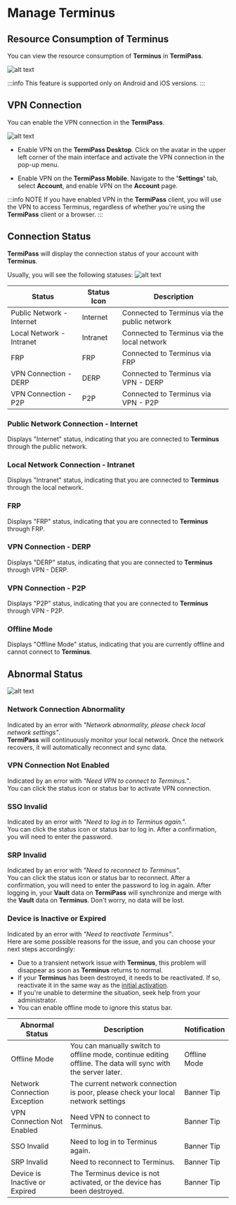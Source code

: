 # Manage Terminus

## Resource Consumption of Terminus

You can view the resource consumption of **Terminus** in **TermiPass**.

![alt text](/images/how-to/termipass/resource.jpg)

:::info
This feature is supported only on Android and iOS versions.
:::

## VPN Connection

You can enable the VPN connection in the **TermiPass**.

![alt text](/images/how-to/termipass/vpn.jpg)

- Enable VPN on the  **TermiPass Desktop**. Click on the avatar in the upper left corner of the main interface and activate the VPN connection in the pop-up menu.

- Enable VPN on the  **TermiPass Mobile**. Navigate to the **'Settings'** tab, select **Account**, and enable VPN on the **Account** page.

:::info NOTE
If you have enabled VPN in the **TermiPass** client, you will use the VPN to access Terminus, regardless of whether you're using the **TermiPass** client or a browser.
:::
## Connection Status

**TermiPass** will display the connection status of your account with **Terminus**.

Usually, you will see the following statuses:
![alt text](/images/how-to/termipass/connection_status.jpg)

| Status                      | Status Icon | Description                                     |
| --------------------------- | ----------- | ----------------------------------------------- |
| Public Network - Internet   | Internet    | Connected to Terminus via the public network    |
| Local Network - Intranet    | Intranet    | Connected to Terminus via the local network  |
| FRP                         | FRP         | Connected to Terminus via FRP                   |
| VPN Connection - DERP       | DERP        | Connected to Terminus via VPN - DERP            |
| VPN Connection - P2P        | P2P         | Connected to Terminus via VPN - P2P             |

### Public Network Connection - Internet

Displays "Internet" status, indicating that you are connected to **Terminus** through the public network.

### Local Network Connection - Intranet

Displays "Intranet" status, indicating that you are connected to **Terminus** through the local network.

### FRP

Displays "FRP" status, indicating that you are connected to **Terminus** through FRP.

### VPN Connection - DERP

Displays "DERP" status, indicating that you are connected to **Terminus** through VPN - DERP.

### VPN Connection - P2P

Displays "P2P" status, indicating that you are connected to **Terminus** through VPN - P2P.

### Offline Mode

Displays "Offline Mode" status, indicating that you are currently offline and cannot connect to **Terminus**.

## Abnormal Status

![alt text](/images/how-to/termipass/abnormal_status.jpg)

### Network Connection Abnormality

Indicated by an error with _"Network abnormality, please check local network settings"_.<br>
**TermiPass** will continuously monitor your local network. Once the network recovers, it will automatically reconnect and sync data.

### VPN Connection Not Enabled

Indicated by an error with _"Need VPN to connect to Terminus."_.<br>
You can click the status icon or status bar to activate VPN connection.

### SSO Invalid

Indicated by an error with _"Need to log in to Terminus again."_.<br>
You can click the status icon or status bar to log in. After a confirmation, you will need to enter the password.

### SRP Invalid

Indicated by an error with _"Need to reconnect to Terminus"_.<br>
You can click the status icon or status bar to reconnect. After a confirmation, you will need to enter the password to log in again. After logging in, your **Vault** data on **TermiPass** will synchronize and merge with the **Vault** data on **Terminus**. Don't worry, no data will be lost.

### Device is Inactive or Expired

Indicated by an error with _"Need to reactivate Terminus"_.<br>
Here are some possible reasons for the issue, and you can choose your next steps accordingly:
- Due to a transient network issue with **Terminus**, this problem will disappear as soon as **Terminus** returns to normal.
- If your **Terminus** has been destroyed, it needs to be reactivated. If so, reactivate it in the same way as the [initial activation](../terminus/setup/wizard.md#activate-terminus).
- If you're unable to determine the situation, seek help from your administrator.
- You can enable offline mode to ignore this status bar.


| Abnormal Status       | Description                                                                                       | Notification |
| --------------------- | ------------------------------------------------------------------------------------------------- | ------------ |
| Offline Mode          | You can manually switch to offline mode, continue editing offline. The data will sync with the server later. | Offline Mode |
| Network Connection Exception    | The current network connection is poor, please check your local network settings                  | Banner Tip   |
| VPN Connection Not Enabled | Need VPN to connect to Terminus.	| Banner Tip   |
| SSO Invalid | Need to log in to Terminus again.	| Banner Tip   |
| SRP Invalid | Need to reconnect to Terminus.	| Banner Tip   |
| Device is Inactive or Expired | The Terminus device is not activated, or the device has been destroyed. | Banner Tip   |
